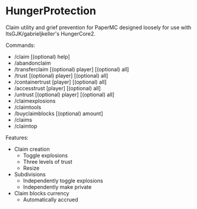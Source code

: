 # HungerProtection

Claim utility and grief prevention for PaperMC designed loosely for use with ItsGJK/gabrieljkeller's HungerCore2.

Commands:
- /claim [(optional) help]
- /abandonclaim
- /transferclaim [(optional) player] [(optional) all]
- /trust [(optional) player] [(optional) all]
- /containertrust [player] [(optional) all]
- /accesstrust [player] [(optional) all]
- /untrust [(optional) player] [(optional) all]
- /claimexplosions
- /claimtools
- /buyclaimblocks [(optional) amount]
- /claims
- /claimtop

Features:
- Claim creation
  - Toggle explosions
  - Three levels of trust
  - Resize
- Subdivisions
  - Independently toggle explosions
  - Independently make private
- Claim blocks currency
  - Automatically accrued
